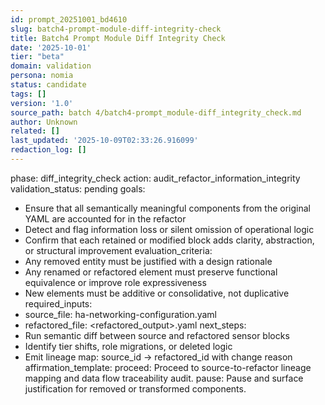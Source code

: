 ```yaml
---
id: prompt_20251001_bd4610
slug: batch4-prompt-module-diff-integrity-check
title: Batch4 Prompt Module Diff Integrity Check
date: '2025-10-01'
tier: "beta"
domain: validation
persona: nomia
status: candidate
tags: []
version: '1.0'
source_path: batch 4/batch4-prompt_module-diff_integrity_check.md
author: Unknown
related: []
last_updated: '2025-10-09T02:33:26.916099'
redaction_log: []
---
```


phase: diff_integrity_check
action: audit_refactor_information_integrity
validation_status: pending
goals:
  - Ensure that all semantically meaningful components from the original YAML are accounted for in the refactor
  - Detect and flag information loss or silent omission of operational logic
  - Confirm that each retained or modified block adds clarity, abstraction, or structural improvement
evaluation_criteria:
  - Any removed entity must be justified with a design rationale
  - Any renamed or refactored element must preserve functional equivalence or improve role expressiveness
  - New elements must be additive or consolidative, not duplicative
required_inputs:
  - source_file: ha-networking-configuration.yaml
  - refactored_file: <refactored_output>.yaml
next_steps:
  - Run semantic diff between source and refactored sensor blocks
  - Identify tier shifts, role migrations, or deleted logic
  - Emit lineage map: source_id → refactored_id with change reason
affirmation_template:
  proceed: Proceed to source-to-refactor lineage mapping and data flow traceability audit.
  pause: Pause and surface justification for removed or transformed components.

